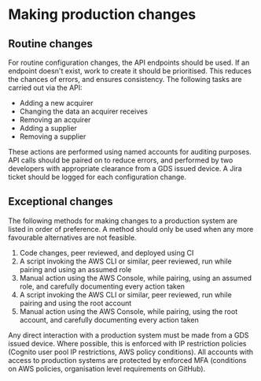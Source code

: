 # Making production changes

## Routine changes

For routine configuration changes, the API endpoints should be used. If an endpoint doesn't exist, work to create it
should be prioritised. This reduces the chances of errors, and ensures consistency. The following tasks are carried out
via the API:

- Adding a new acquirer
- Changing the data an acquirer receives
- Removing an acquirer
- Adding a supplier
- Removing a supplier

These actions are performed using named accounts for auditing purposes. API calls should be paired on to reduce errors,
and performed by two developers with appropriate clearance from a GDS issued device. A Jira ticket should be logged for
each configuration change.

## Exceptional changes

The following methods for making changes to a production system are listed in order of preference. A method should only
be used when any more favourable alternatives are not feasible.

1. Code changes, peer reviewed, and deployed using CI
2. A script invoking the AWS CLI or similar, peer reviewed, run while pairing and using an assumed role
3. Manual action using the AWS Console, while pairing, using an assumed role, and carefully documenting every action taken
4. A script invoking the AWS CLI or similar, peer reviewed, run while pairing and using the root account
5. Manual action using the AWS Console, while pairing, using the root account, and carefully documenting every action taken

Any direct interaction with a production system must be made from a GDS issued device. Where possible, this is enforced
with IP restriction policies (Cognito user pool IP restrictions, AWS policy conditions).
All accounts with access to production systems are protected by enforced MFA (conditions
on AWS policies, organisation level requirements on GitHub).

